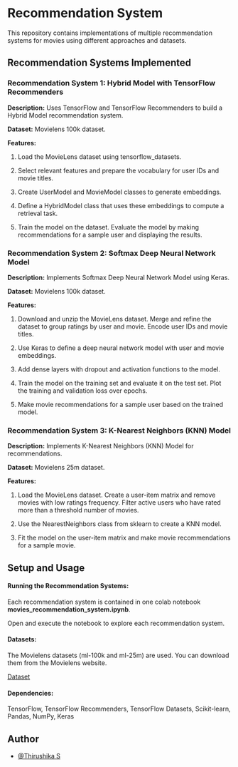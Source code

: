 # Recommendation System

This repository contains implementations of multiple recommendation systems for movies using different approaches and datasets.

## Recommendation Systems Implemented

### Recommendation System 1: Hybrid Model with TensorFlow Recommenders

**Description:** Uses TensorFlow and TensorFlow Recommenders to build a Hybrid Model recommendation system.

**Dataset:** Movielens 100k dataset.

**Features:**

1. Load the MovieLens dataset using tensorflow_datasets.

2. Select relevant features and prepare the vocabulary for user IDs and movie titles.

3. Create UserModel and MovieModel classes to generate embeddings.

4. Define a HybridModel class that uses these embeddings to compute a retrieval task.

5. Train the model on the dataset. Evaluate the model by making recommendations for a sample user and displaying the results.

### Recommendation System 2: Softmax Deep Neural Network Model

**Description:** Implements Softmax Deep Neural Network Model using Keras.

**Dataset:** Movielens 100k dataset.

**Features:**

1. Download and unzip the MovieLens dataset. Merge and refine the dataset to group ratings by user and movie. Encode user IDs and movie titles.

2. Use Keras to define a deep neural network model with user and movie embeddings.

3. Add dense layers with dropout and activation functions to the model.

4. Train the model on the training set and evaluate it on the test set. Plot the training and validation loss over epochs.

5. Make movie recommendations for a sample user based on the trained model.

### Recommendation System 3: K-Nearest Neighbors (KNN) Model

**Description:** Implements K-Nearest Neighbors (KNN) Model for recommendations.

**Dataset:** Movielens 25m dataset.

**Features:**

1. Load the MovieLens dataset. Create a user-item matrix and remove movies with low ratings frequency. Filter active users who have rated more than a threshold number of movies.

2. Use the NearestNeighbors class from sklearn to create a KNN model.

3. Fit the model on the user-item matrix and make movie recommendations for a sample movie.
## Setup and Usage

#### Running the Recommendation Systems:

Each recommendation system is contained in one colab notebook **movies_recommendation_system.ipynb**.

Open and execute the notebook to explore each recommendation system.

#### Datasets:

The Movielens datasets (ml-100k and ml-25m) are used. You can download them from the Movielens website.

[Dataset](https://grouplens.org/datasets/movielens/)

#### Dependencies:

TensorFlow, TensorFlow Recommenders, TensorFlow Datasets, Scikit-learn, Pandas, NumPy, Keras

## Author

- [@Thirushika S ](https://github.com/Thirushika24/)
